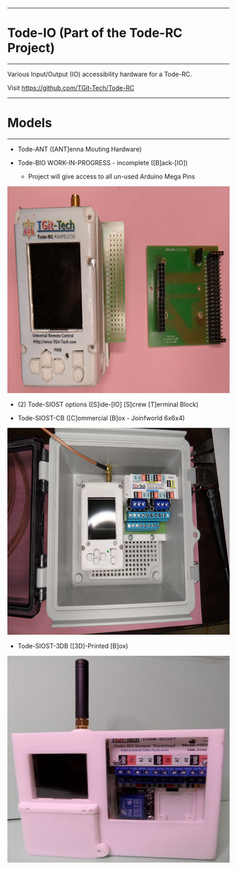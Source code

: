 -----------------------------------------------------------------------------------
# Tode-IO (Part of the Tode-RC Project)
-----------------------------------------------------------------------------------
Various Input/Output (IO) accessibility hardware for a Tode-RC.

Visit https://github.com/TGit-Tech/Tode-RC

-----------------------------------------------------------------------------------
# Models
-----------------------------------------------------------------------------------
- Tode-ANT ([ANT]enna Mouting Hardware)

- Tode-BIO WORK-IN-PROGRESS - incomplete ([B]ack-[IO])
	- Project will give access to all un-used Arduino Mega Pins
<img src="./pics/ProjectIntroduction-pic1.png" height="469" width="660">

- (2) Tode-SIOST options ([S]ide-[IO] [S]crew [T]erminal Block)

- Tode-SIOST-CB ([C]ommercial [B]ox - Joinfworld 6x6x4)
<img src="./pics/Tode-SIOST-CB.png" height="469" width="660">

- Tode-SIOST-3DB ([3D]-Printed [B]ox)
<img src="./pics/Tode-SIOST-3DB.jpg" height="469" width="660">
